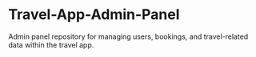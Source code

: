 # Travel-App-Admin-Panel
Admin panel repository for managing users, bookings, and travel-related data within the travel app.
